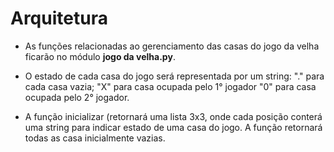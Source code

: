 # Arquitetura

* As funções relacionadas ao gerenciamento das casas do jogo da velha ficarão no módulo **jogo da velha.py**.

* O estado de cada casa do jogo será representada por um string: "." para cada casa vazia; "X" para casa ocupada pelo 1° jogador "0" para casa ocupada pelo 2° jogador.

* A função inicializar (retornará uma lista 3x3, onde cada posição conterá uma string para indicar estado de uma casa do jogo. A função retornará todas as casa inicialmente vazias.
